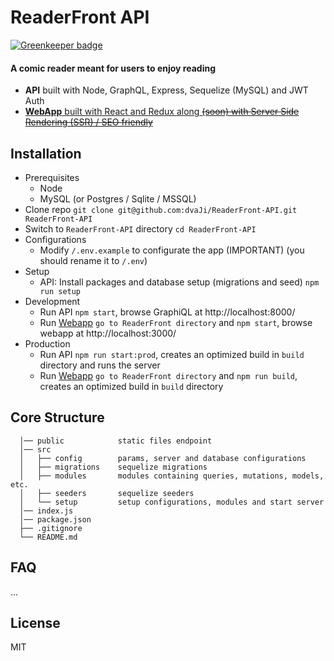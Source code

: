 # ReaderFront API

[![Greenkeeper badge](https://badges.greenkeeper.io/dvaJi/ReaderFront-API.svg)](https://greenkeeper.io/)

#### A comic reader meant for users to enjoy reading

- **API** built with Node, GraphQL, Express, Sequelize (MySQL) and JWT Auth
- [**WebApp** built with React and Redux along ~~(soon) with Server Side Rendering (SSR) / SEO friendly~~](https://github.com/dvaJi/ReaderFront)

## Installation

- Prerequisites
  - Node
  - MySQL (or Postgres / Sqlite / MSSQL)
- Clone repo `git clone git@github.com:dvaJi/ReaderFront-API.git ReaderFront-API`
- Switch to `ReaderFront-API` directory `cd ReaderFront-API`
- Configurations
  - Modify `/.env.example` to configurate the app (IMPORTANT) (you should rename it to `/.env`)
- Setup
  - API: Install packages and database setup (migrations and seed) `npm run setup`
- Development
  - Run API `npm start`, browse GraphiQL at http://localhost:8000/
  - Run [Webapp](https://github.com/dvaJi/ReaderFront) `go to ReaderFront directory` and `npm start`, browse webapp at http://localhost:3000/
- Production
  - Run API `npm run start:prod`, creates an optimized build in `build` directory and runs the server
  - Run [Webapp](https://github.com/dvaJi/ReaderFront) `go to ReaderFront directory` and `npm run build`, creates an optimized build in `build` directory

## Core Structure

      │── public            static files endpoint
      │── src
      │   ├── config        params, server and database configurations
      │   ├── migrations    sequelize migrations
      │   ├── modules       modules containing queries, mutations, models, etc.
      │   ├── seeders       sequelize seeders
      │   └── setup         setup configurations, modules and start server
      │── index.js
      │── package.json
      ├── .gitignore
      └── README.md

## FAQ

...

## License

MIT
